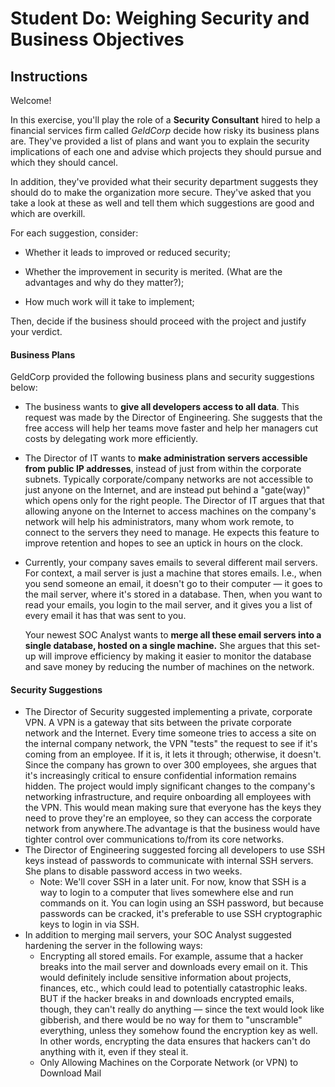 # Student Do: Weighing Security and Business Objectives 

## Instructions

Welcome! 

In this exercise, you'll play the role of a **Security Consultant** hired to help a financial services firm called _GeldCorp_ decide how risky its business plans are. They've provided a list of plans and want you to explain the security implications of each one and advise which projects they should pursue and which they should cancel.

In addition, they've provided what their security department suggests they should do to make the organization more secure. They've asked that you take a look at these as well and tell them which suggestions are good and which are overkill.

For each suggestion, consider:

- Whether it leads to improved or reduced security;

- Whether the improvement in security is merited. (What are the advantages and why do they matter?);

- How much work will it take to implement;

Then, decide if the business should proceed with the project and justify your verdict.

#### Business Plans

GeldCorp provided the following business plans and security suggestions below:

- The business wants to **give all developers access to all data**. This request was made by the Director of Engineering. She suggests that the free access will help her teams move faster and help her managers cut costs by delegating work more efficiently.

- The Director of IT wants to **make administration servers accessible from public IP addresses**, instead of just from within the corporate subnets. Typically corporate/company networks are not accessible to just anyone on the Internet, and are instead put behind a "gate(way)" which opens only for the right people. The Director of IT argues that that allowing anyone on the Internet to access machines on the company's network will help his administrators, many whom work remote, to connect to the servers they need to manage. He expects this feature to improve retention and hopes to see an uptick in hours on the clock.

- Currently, your company saves emails to several different mail servers. For context, a mail server is just a machine that stores emails. I.e., when you send someone an email, it doesn't go to their computer — it goes to the mail server, where it's stored in a database. Then, when you want to read your emails, you login to the mail server, and it gives you a list of every email it has that was sent to you.

  Your newest SOC Analyst wants to **merge all these email servers into a single database, hosted on a single machine.** She argues that this set-up will improve efficiency by making it easier to monitor the database and save money by reducing the number of machines on the network.  

#### Security Suggestions

- The Director of Security suggested implementing a private, corporate VPN.  A VPN is a gateway that sits between the private corporate network and the Internet. Every time someone tries to access a site on the internal company network, the VPN "tests" the request to see if it's coming from an employee. If it is, it lets it through; otherwise, it doesn't. Since the company has grown to over 300 employees, she argues that it's increasingly critical to ensure confidential information remains hidden. The project would imply significant changes to the company's networking infrastructure, and require onboarding all employees with the VPN. This would mean making sure that everyone has the keys they need to prove they're an employee, so they can access the corporate network from anywhere.The advantage is that the business would have tighter control over communications to/from its core networks.
- The Director of Engineering suggested forcing all developers to use SSH keys instead of passwords to communicate with internal SSH servers. She plans to disable password access in two weeks.
  - Note: We'll cover SSH in a later unit. For now, know that SSH is a way to login to a computer that lives somewhere else and run commands on it. You can login using an SSH password, but because passwords can be cracked, it's preferable to use SSH cryptographic keys to login in via SSH.
- In addition to merging mail servers, your SOC Analyst suggested hardening the server in the following ways:
  - Encrypting all stored emails. For example, assume that a hacker breaks into the mail server and downloads every email on it. This would definitely include sensitive information about projects, finances, etc., which could lead to potentially catastrophic leaks. BUT if the hacker breaks in and downloads encrypted emails, though, they can't really do anything — since the text would look like gibberish, and there would be no way for them to "unscramble" everything, unless they somehow found the encryption key as well. In other words, encrypting the data ensures that hackers can't do anything with it, even if they steal it.
  - Only Allowing Machines on the Corporate Network (or VPN) to Download Mail